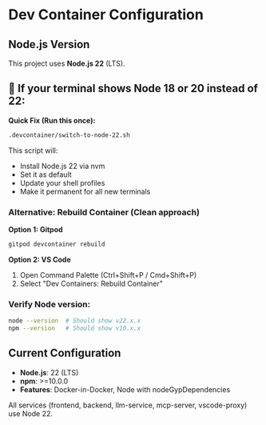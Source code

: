 # Dev Container Configuration

## Node.js Version

This project uses **Node.js 22** (LTS).

## 🚨 If your terminal shows Node 18 or 20 instead of 22:

**Quick Fix (Run this once):**
```bash
.devcontainer/switch-to-node-22.sh
```

This script will:
- Install Node.js 22 via nvm
- Set it as default
- Update your shell profiles
- Make it permanent for all new terminals

### Alternative: Rebuild Container (Clean approach)

**Option 1: Gitpod**
```bash
gitpod devcontainer rebuild
```

**Option 2: VS Code**
1. Open Command Palette (Ctrl+Shift+P / Cmd+Shift+P)
2. Select "Dev Containers: Rebuild Container"

### Verify Node version:
```bash
node --version  # Should show v22.x.x
npm --version   # Should show v10.x.x
```

## Current Configuration

- **Node.js**: 22 (LTS)
- **npm**: >=10.0.0
- **Features**: Docker-in-Docker, Node with nodeGypDependencies

All services (frontend, backend, llm-service, mcp-server, vscode-proxy) use Node 22.
